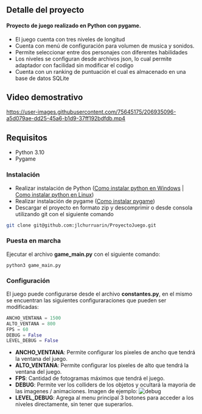 ## Detalle del proyecto

#### Proyecto de juego realizado en Python con pygame.

- El juego cuenta con tres niveles de longitud
- Cuenta con menú de configuración para volumen de musica y sonidos.
- Permite seleccionar entre dos personajes con diferentes habilidades
- Los niveles se configuran desde archivos json, lo cual permite adaptador con facilidad sin modificar el codigo
- Cuenta con un ranking de puntuación el cual es almacenado en una base de datos SQLite

## Video demostrativo

https://user-images.githubusercontent.com/75645175/206935096-a5d079ae-dd25-45a6-b1d9-37ff192bdfdb.mp4

## Requisitos

- Python 3.10
- Pygame

### Instalación

- Realizar instalación de Python ([Como instalar python en Windows](https://docs.python.org/3/using/windows.html#installation-steps "como instalar python en Windows") | [Como instalar python en Linux](https://docs.python.org/3/using/unix.html#on-linux "como instalar python en Linux"))
- Realizar instalación de pygame ([Como instalar pygame](https://www.pygame.org/wiki/GettingStarted#Pygame%20Installation "Como instalar pygame"))
- Descargar el proyecto en formato zip y descomprimir o desde consola utilizando git con el siguiente comando
```sh
git clone git@github.com:jlchurruarin/ProyectoJuego.git
```

### Puesta en marcha
Ejecutar el archivo **game_main.py** con el siguiente comando:
  ```shell
python3 game_main.py
```

### Configuración

El juego puede configurarse desde el archivo **constantes.py**, en el mismo se encuentran las siguientes configuraraciones que pueden ser modificadas:

```python
ANCHO_VENTANA = 1500
ALTO_VENTANA = 800
FPS = 60
DEBUG = False
LEVEL_DEBUG = False
```

- **ANCHO_VENTANA**: Permite configurar los pixeles de ancho que tendrá la ventana del juego.
- **ALTO_VENTANA**: Permite configurar los pixeles de alto que tendrá la ventana del juego.
- **FPS**: Cantidad de fotogramas máximos que tendrá el juego.
- **DEBUG**: Permite ver los colliders de los objetos y ocultará la mayoria de las imagenes / animaciones. Imagen de ejemplo:
![debug](https://user-images.githubusercontent.com/75645175/206935363-901326e1-27cf-469f-98a5-f532e6f643eb.png)
- **LEVEL_DEBUG**: Agrega al menu principal 3 botones para acceder a los niveles directamente, sin tener que superarlos.

